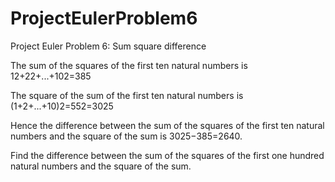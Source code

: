 # ProjectEulerProblem6

Project Euler Problem 6: Sum square difference

The sum of the squares of the first ten natural numbers is 12+22+...+102=385

The square of the sum of the first ten natural numbers is (1+2+...+10)2=552=3025

Hence the difference between the sum of the squares of the first ten natural numbers and the square of the sum is 3025−385=2640.

Find the difference between the sum of the squares of the first one hundred natural numbers and the square of the sum.
